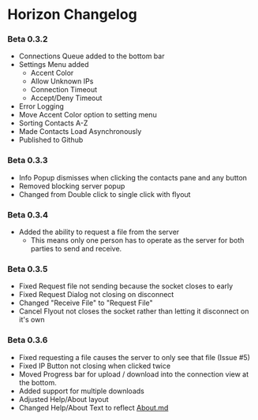 # Horizon Changelog
### Beta 0.3.2
* Connections Queue added to the bottom bar
* Settings Menu added
	* Accent Color
	* Allow Unknown IPs
	* Connection Timeout
	* Accept/Deny Timeout
* Error Logging
* Move Accent Color option to setting menu
* Sorting Contacts A-Z
* Made Contacts Load Asynchronously
* Published to Github
### Beta 0.3.3
* Info Popup dismisses when clicking the contacts pane and any button
* Removed blocking server popup
* Changed from Double click to single click with flyout
### Beta 0.3.4
* Added the ability to request a file from the server
	* This means only one person has to operate as the server for both parties to send and receive.
### Beta 0.3.5
* Fixed Request file not sending because the socket closes to early
* Fixed Request Dialog not closing on disconnect
* Changed "Receive File" to "Request File"
* Cancel Flyout not closes the socket rather than letting it disconnect on it's own
### Beta 0.3.6
* Fixed requesting a file causes the server to only see that file (Issue #5)
* Fixed IP Button not closing when clicked twice
* Moved Progress bar for upload / download into the connection view at the bottom.
* Added support for multiple downloads
* Adjusted Help/About layout 
* Changed Help/About Text to reflect [About.md](https://github.com/EpsiRho/Horizon/blob/main/Docs/About.mdown)